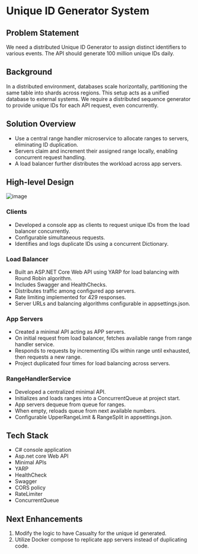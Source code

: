 # Unique ID Generator System

## Problem Statement
We need a distributed Unique ID Generator to assign distinct identifiers to various events. The API should generate 100 million unique IDs daily.

## Background
In a distributed environment, databases scale horizontally, partitioning the same table into shards across regions. This setup acts as a unified database to external systems. We require a distributed sequence generator to provide unique IDs for each API request, even concurrently.

## Solution Overview
- Use a central range handler microservice to allocate ranges to servers, eliminating ID duplication.
- Servers claim and increment their assigned range locally, enabling concurrent request handling.
- A load balancer further distributes the workload across app servers.

## High-level Design
![image](https://github.com/dawoodhussain/High-level-System-Design/assets/33810029/dbb0360f-8e72-4e7f-ab19-855d3ac7c138)

### Clients
- Developed a console app as clients to request unique IDs from the load balancer concurrently.
- Configurable simultaneous requests.
- Identifies and logs duplicate IDs using a concurrent Dictionary.

### Load Balancer
- Built an ASP.NET Core Web API using YARP for load balancing with Round Robin algorithm.
- Includes Swagger and HealthChecks.
- Distributes traffic among configured app servers.
- Rate limiting implemented for 429 responses.
- Server URLs and balancing algorithms configurable in appsettings.json.

### App Servers
- Created a minimal API acting as APP servers.
- On initial request from load balancer, fetches available range from range handler service.
- Responds to requests by incrementing IDs within range until exhausted, then requests a new range.
- Project duplicated four times for load balancing across servers.

### RangeHandlerService
- Developed a centralized minimal API.
- Initializes and loads ranges into a ConcurrentQueue at project start.
- App servers dequeue from queue for ranges.
- When empty, reloads queue from next available numbers.
- Configurable UpperRangeLimit & RangeSplit in appsettings.json.

## Tech Stack
- C# console application
- Asp.net core Web API
- Minimal APIs
- YARP
- HealthCheck
- Swagger
- CORS policy
- RateLimiter
- ConcurrentQueue

## Next Enhancements
1. Modify the logic to have Casualty for the unique id generated.
2. Utilize Docker compose to replicate app servers instead of duplicating code.
